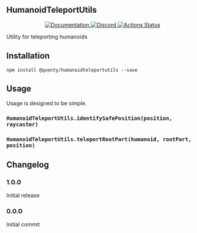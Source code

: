 ## HumanoidTeleportUtils
<div align="center">
  <a href="http://quenty.github.io/api/">
    <img src="https://img.shields.io/badge/docs-website-green.svg" alt="Documentation" />
  </a>
  <a href="https://discord.gg/mhtGUS8">
    <img src="https://img.shields.io/badge/discord-nevermore-blue.svg" alt="Discord" />
  </a>
  <a href="https://github.com/Quenty/NevermoreEngine/actions">
    <img src="https://github.com/Quenty/NevermoreEngine/workflows/lint/badge.svg" alt="Actions Status" />
  </a>
</div>

Utility for teleporting humanoids

## Installation
```
npm install @quenty/humanoidteleportutils --save
```

## Usage
Usage is designed to be simple.

### `HumanoidTeleportUtils.identifySafePosition(position, raycaster)`

### `HumanoidTeleportUtils.teleportRootPart(humanoid, rootPart, position)`


## Changelog

### 1.0.0
Initial release

### 0.0.0
Initial commit
